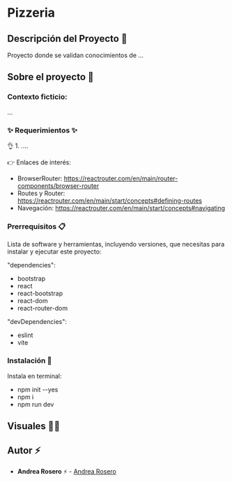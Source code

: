 # Pizzeria

## Descripción del Proyecto :scroll:

Proyecto donde se validan conocimientos de ...

## Sobre el proyecto 🚀

### Contexto ficticio: 

...


### ✨ Requerimientos ✨

👌 1.  ....

👉 Enlaces de interés: 
- BrowserRouter: https://reactrouter.com/en/main/router-components/browser-router
- Routes y Router: https://reactrouter.com/en/main/start/concepts#defining-routes
- Navegación: https://reactrouter.com/en/main/start/concepts#navigating



### Prerrequisitos 📋

Lista de software y herramientas, incluyendo versiones, que necesitas para instalar y ejecutar este proyecto:

 "dependencies": 
 - bootstrap
 - react
 - react-bootstrap
 - react-dom
 - react-router-dom

"devDependencies": 
 - eslint
 - vite

### Instalación 🔧

 Instala en terminal:
- npm init --yes
- npm i
- npm run dev


## Visuales :mage_woman:



## Autor ⚡ 

- **Andrea Rosero** ⚡  - [Andrea Rosero](https://github.com/andreaendigital)

